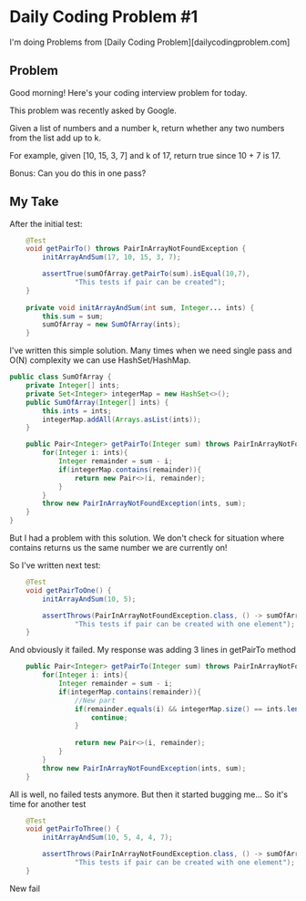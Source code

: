 # Daily Coding Problem #1

I'm doing Problems from [Daily Coding Problem][dailycodingproblem.com]

## Problem

Good morning! Here's your coding interview problem for today.

This problem was recently asked by Google.

Given a list of numbers and a number k, return whether any two numbers from the list add up to k.

For example, given \[10, 15, 3, 7] and k of 17, return true since 10 + 7 is 17.

Bonus: Can you do this in one pass?

## My Take

After the initial test:

``` java
    @Test
    void getPairTo() throws PairInArrayNotFoundException {
        initArrayAndSum(17, 10, 15, 3, 7);

        assertTrue(sumOfArray.getPairTo(sum).isEqual(10,7),
                "This tests if pair can be created");
    }
    
    private void initArrayAndSum(int sum, Integer... ints) {
        this.sum = sum;
        sumOfArray = new SumOfArray(ints);
    }
```
I've written this simple solution. Many times when we need single pass and O(N) complexity we can use HashSet/HashMap.

```java 
public class SumOfArray {
    private Integer[] ints;
    private Set<Integer> integerMap = new HashSet<>();
    public SumOfArray(Integer[] ints) {
        this.ints = ints;
        integerMap.addAll(Arrays.asList(ints));
    }

    public Pair<Integer> getPairTo(Integer sum) throws PairInArrayNotFoundException {
        for(Integer i: ints){
            Integer remainder = sum - i;
            if(integerMap.contains(remainder)){
                return new Pair<>(i, remainder);
            }
        }
        throw new PairInArrayNotFoundException(ints, sum);
    }
}
```

But I had a problem with this solution. We don't check for situation 
where contains returns us the same number we are currently on!

So I've written next test:
```java 
    @Test
    void getPairToOne() {
        initArrayAndSum(10, 5);

        assertThrows(PairInArrayNotFoundException.class, () -> sumOfArray.getPairTo(sum),
                "This tests if pair can be created with one element");
    }
```

And obviously it failed. My response was adding 3 lines in getPairTo method
```java
    public Pair<Integer> getPairTo(Integer sum) throws PairInArrayNotFoundException {
        for(Integer i: ints){
            Integer remainder = sum - i;
            if(integerMap.contains(remainder)){
                //New part
                if(remainder.equals(i) && integerMap.size() == ints.length){
                    continue;
                }
                
                return new Pair<>(i, remainder);
            }
        }
        throw new PairInArrayNotFoundException(ints, sum);
    }
```

All is well, no failed tests anymore. But then it started bugging me... So it's time for another test

```java
    @Test
    void getPairToThree() {
        initArrayAndSum(10, 5, 4, 4, 7);

        assertThrows(PairInArrayNotFoundException.class, () -> sumOfArray.getPairTo(sum),
                "This tests if pair can be created with one element");
    }
```
New fail